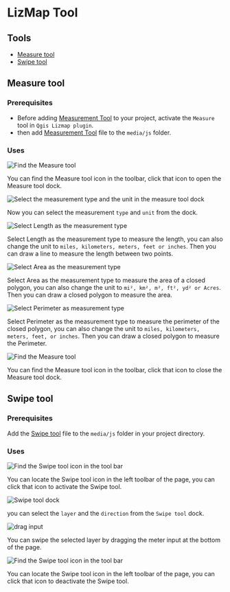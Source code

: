 # LizMap Tool

## Tools
  - [Measure tool](#measure-tool)
  - [Swipe tool](#swipe-tool) 
## Measure tool
  ### Prerequisites
  - Before adding [Measurement Tool](https://github.com/dp-sahu88/ODISHA_MCL/blob/main/Measurement_Tool.js) to your project, activate the `Measure` tool in `Qgis Lizmap plugin`.
  - then add [Measurement Tool](https://github.com/dp-sahu88/ODISHA_MCL/blob/main/Measurement_Tool.js) file to the `media/js` folder.
  ### Uses
  ![Find the Measure tool](https://github.com/dp-sahu88/ODISHA_MCL/blob/main/Images/Measurement%20Tool/Measuretoolicon.JPG)

  You can find the Measure tool icon in the toolbar, click that icon to open the Measure tool dock.
  
  ![Select the measurement type and the unit in the measure tool dock](https://github.com/dp-sahu88/ODISHA_MCL/blob/main/Images/Measurement%20Tool/measuretoolDock.JPG)

  Now you can select the measurement `type` and `unit` from the dock.

  ![Select Length as the measurement type](https://github.com/dp-sahu88/ODISHA_MCL/blob/main/Images/Measurement%20Tool/length.JPG)

  Select Length as the measurement type to measure the length, you can also change the unit to `miles, kilometers, meters, feet or inches`.
  Then you can draw a line to measure the length between two points.

  ![Select Area as the measurement type](https://github.com/dp-sahu88/ODISHA_MCL/blob/main/Images/Measurement%20Tool/area.JPG)

  Select Area as the measurement type to measure the area of a closed polygon, you can also change the unit to `mi², km², m², ft², yd² or Acres`.
  Then you can draw a closed polygon to measure the area.
  
  ![Select Perimeter as measurement type](https://github.com/dp-sahu88/ODISHA_MCL/blob/main/Images/Measurement%20Tool/perim.JPG)

  Select Perimeter as the measurement type to measure the perimeter of the closed polygon, you can also change the unit to `miles, kilometers, meters, feet, or inches`. 
  Then you can draw a closed polygon to measure the Perimeter.

  ![Find the Measure tool](https://github.com/dp-sahu88/ODISHA_MCL/blob/main/Images/Measurement%20Tool/Measuretoolicon.JPG)

  You can find the Measure tool icon in the toolbar, click that icon to close the Measure tool dock.
## Swipe tool
  ### Prerequisites
  Add the [Swipe tool](https://github.com/dp-sahu88/ODISHA_MCL/blob/main/Swipe.js) file to the `media/js` folder in your project directory.

  ### Uses
  ![Find the Swipe tool icon in the tool bar](https://github.com/dp-sahu88/ODISHA_MCL/blob/main/Images/Swipe%20Tool/SwipeIcon.jpg)

  You can locate the Swipe tool icon in the left toolbar of the page, you can click that icon to activate the Swipe tool.

  ![Swipe tool dock](https://github.com/dp-sahu88/ODISHA_MCL/blob/main/Images/Swipe%20Tool/swipe_dock.png)

  you can select the `layer` and the `direction` from the `Swipe tool` dock. 

  ![drag input](https://github.com/dp-sahu88/ODISHA_MCL/blob/main/Images/Swipe%20Tool/dragInput.png)

  You can swipe the selected layer by dragging the meter input at the bottom of the page.

  ![Find the Swipe tool icon in the tool bar](https://github.com/dp-sahu88/ODISHA_MCL/blob/main/Images/Swipe%20Tool/SwipeIcon.jpg)

  You can locate the Swipe tool icon in the left toolbar of the page, you can click that icon to deactivate the Swipe tool.
